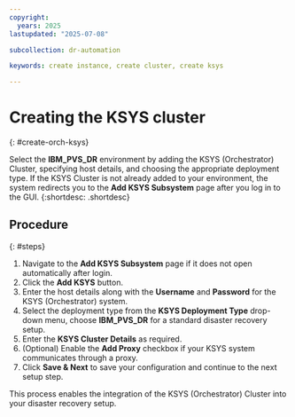 ```yaml
---
copyright:
  years: 2025
lastupdated: "2025-07-08"

subcollection: dr-automation

keywords: create instance, create cluster, create ksys 

---
```


# Creating the KSYS cluster
{: #create-orch-ksys}

Select the **IBM_PVS_DR** environment by adding the KSYS (Orchestrator) Cluster, specifying host details, and choosing the appropriate deployment type. If the KSYS Cluster is not already added to your environment, the system redirects you to the **Add KSYS Subsystem** page after you log in to the GUI.
{:shortdesc: .shortdesc}

## Procedure 
{: #steps}


1. Navigate to the **Add KSYS Subsystem** page if it does not open automatically after login.
2. Click the **Add KSYS** button.
3. Enter the host details along with the **Username** and **Password** for the KSYS (Orchestrator) system.
4. Select the deployment type from the **KSYS Deployment Type** drop-down menu, choose **IBM_PVS_DR** for a standard disaster recovery setup. 
5. Enter the **KSYS Cluster Details** as required.
6. (Optional) Enable the **Add Proxy** checkbox if your KSYS system communicates through a proxy.
7. Click **Save & Next** to save your configuration and continue to the next setup step.

This process enables the integration of the KSYS (Orchestrator) Cluster into your disaster recovery setup.
